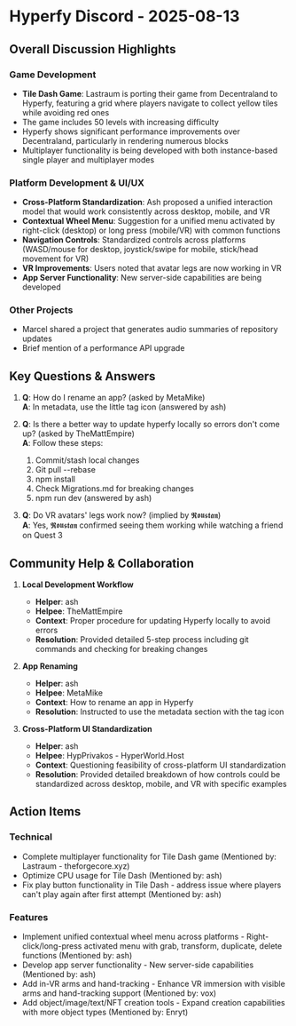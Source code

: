 # Hyperfy Discord - 2025-08-13

## Overall Discussion Highlights

### Game Development
- **Tile Dash Game**: Lastraum is porting their game from Decentraland to Hyperfy, featuring a grid where players navigate to collect yellow tiles while avoiding red ones
- The game includes 50 levels with increasing difficulty
- Hyperfy shows significant performance improvements over Decentraland, particularly in rendering numerous blocks
- Multiplayer functionality is being developed with both instance-based single player and multiplayer modes

### Platform Development & UI/UX
- **Cross-Platform Standardization**: Ash proposed a unified interaction model that would work consistently across desktop, mobile, and VR
- **Contextual Wheel Menu**: Suggestion for a unified menu activated by right-click (desktop) or long press (mobile/VR) with common functions
- **Navigation Controls**: Standardized controls across platforms (WASD/mouse for desktop, joystick/swipe for mobile, stick/head movement for VR)
- **VR Improvements**: Users noted that avatar legs are now working in VR
- **App Server Functionality**: New server-side capabilities are being developed

### Other Projects
- Marcel shared a project that generates audio summaries of repository updates
- Brief mention of a performance API upgrade

## Key Questions & Answers

1. **Q**: How do I rename an app? (asked by MetaMike)  
   **A**: In metadata, use the little tag icon (answered by ash)

2. **Q**: Is there a better way to update hyperfy locally so errors don't come up? (asked by TheMattEmpire)  
   **A**: Follow these steps: 
   1. Commit/stash local changes
   2. Git pull --rebase
   3. npm install
   4. Check Migrations.md for breaking changes
   5. npm run dev
   (answered by ash)

3. **Q**: Do VR avatars' legs work now? (implied by 𝕽𝖔𝖚𝖘𝖙𝖆𝖓)  
   **A**: Yes, 𝕽𝖔𝖚𝖘𝖙𝖆𝖓 confirmed seeing them working while watching a friend on Quest 3

## Community Help & Collaboration

1. **Local Development Workflow**
   - **Helper**: ash
   - **Helpee**: TheMattEmpire
   - **Context**: Proper procedure for updating Hyperfy locally to avoid errors
   - **Resolution**: Provided detailed 5-step process including git commands and checking for breaking changes

2. **App Renaming**
   - **Helper**: ash
   - **Helpee**: MetaMike
   - **Context**: How to rename an app in Hyperfy
   - **Resolution**: Instructed to use the metadata section with the tag icon

3. **Cross-Platform UI Standardization**
   - **Helper**: ash
   - **Helpee**: HypPrivakos - HyperWorld.Host
   - **Context**: Questioning feasibility of cross-platform UI standardization
   - **Resolution**: Provided detailed breakdown of how controls could be standardized across desktop, mobile, and VR with specific examples

## Action Items

### Technical
- Complete multiplayer functionality for Tile Dash game (Mentioned by: Lastraum - theforgecore.xyz)
- Optimize CPU usage for Tile Dash (Mentioned by: ash)
- Fix play button functionality in Tile Dash - address issue where players can't play again after first attempt (Mentioned by: ash)

### Features
- Implement unified contextual wheel menu across platforms - Right-click/long-press activated menu with grab, transform, duplicate, delete functions (Mentioned by: ash)
- Develop app server functionality - New server-side capabilities (Mentioned by: ash)
- Add in-VR arms and hand-tracking - Enhance VR immersion with visible arms and hand-tracking support (Mentioned by: vox)
- Add object/image/text/NFT creation tools - Expand creation capabilities with more object types (Mentioned by: Enryt)
